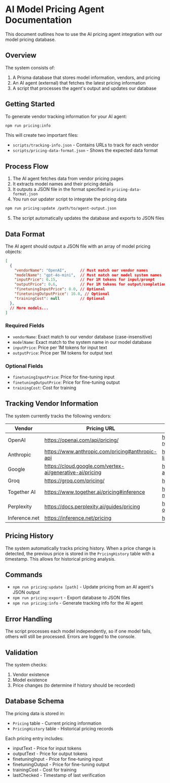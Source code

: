 # AI Model Pricing Agent Documentation

This document outlines how to use the AI pricing agent integration with our model pricing database.

## Overview

The system consists of:

1. A Prisma database that stores model information, vendors, and pricing
2. An AI agent (external) that fetches the latest pricing information
3. A script that processes the agent's output and updates our database

## Getting Started

To generate vendor tracking information for your AI agent:

```bash
npm run pricing:info
```

This will create two important files:
- `scripts/tracking-info.json` - Contains URLs to track for each vendor
- `scripts/pricing-data-format.json` - Shows the expected data format

## Process Flow

1. The AI agent fetches data from vendor pricing pages
2. It extracts model names and their pricing details
3. It outputs a JSON file in the format specified in `pricing-data-format.json`
4. You run our updater script to integrate the pricing data

```bash
npm run pricing:update /path/to/agent-output.json
```

5. The script automatically updates the database and exports to JSON files

## Data Format

The AI agent should output a JSON file with an array of model pricing objects:

```json
[
  {
    "vendorName": "OpenAI",      // Must match our vendor names
    "modelName": "gpt-4o-mini",  // Must match our model system names
    "inputPrice": 0.15,          // Per 1M tokens for input/prompt
    "outputPrice": 0.6,          // Per 1M tokens for output/completion
    "finetuningInputPrice": 8.0, // Optional
    "finetuningOutputPrice": 16.0, // Optional
    "trainingCost": null         // Optional
  },
  // More models...
]
```

### Required Fields

- `vendorName`: Exact match to our vendor database (case-insensitive)
- `modelName`: Exact match to the system name in our model database
- `inputPrice`: Price per 1M tokens for input text
- `outputPrice`: Price per 1M tokens for output text

### Optional Fields

- `finetuningInputPrice`: Price for fine-tuning input
- `finetuningOutputPrice`: Price for fine-tuning output
- `trainingCost`: Cost for training

## Tracking Vendor Information

The system currently tracks the following vendors:

| Vendor | Pricing URL | Models List URL | API Endpoint |
|--------|-------------|----------------|--------------|
| OpenAI | https://openai.com/api/pricing/ | https://platform.openai.com/docs/api-reference/models/list | https://api.openai.com/v1/models |
| Anthropic | https://www.anthropic.com/pricing#anthropic-api | https://docs.anthropic.com/en/api/models-list | https://api.anthropic.com/v1/models |
| Google | https://cloud.google.com/vertex-ai/generative-ai/pricing | https://cloud.google.com/vertex-ai/generative-ai/docs/learn/models | |
| Groq | https://groq.com/pricing/ | https://console.groq.com/docs/models | |
| Together AI | https://www.together.ai/pricing#inference | https://docs.together.ai/docs/inference-models | |
| Perplexity | https://docs.perplexity.ai/guides/pricing | https://docs.perplexity.ai/docs/models-overview | |
| Inference.net | https://inference.net/pricing | https://inference.net/models | |

## Pricing History

The system automatically tracks pricing history. When a price change is detected, the previous price is stored in the `PricingHistory` table with a timestamp. This allows for historical pricing analysis.

## Commands

- `npm run pricing:update [path]` - Update pricing from an AI agent's JSON output
- `npm run pricing:export` - Export database to JSON files
- `npm run pricing:info` - Generate tracking info for the AI agent

## Error Handling

The script processes each model independently, so if one model fails, others will still be processed. Errors are logged to the console.

## Validation

The system checks:
1. Vendor existence
2. Model existence
3. Price changes (to determine if history should be recorded)

## Database Schema

The pricing data is stored in:
- `Pricing` table - Current pricing information
- `PricingHistory` table - Historical pricing records

Each pricing entry includes:
- inputText - Price for input tokens
- outputText - Price for output tokens
- finetuningInput - Price for fine-tuning input
- finetuningOutput - Price for fine-tuning output
- trainingCost - Cost for training
- lastChecked - Timestamp of last verification